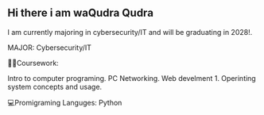 ## Hi there i am waQudra Qudra
I am currently majoring in cybersecurity/IT 
and will be graduating in 2028!.

MAJOR:
Cybersecurity/IT


🤺🚥Coursework:

Intro to computer programing.
PC Networking.
Web develment 1.
Operinting system concepts and usage.


💻Promigraming Languges:
Python








